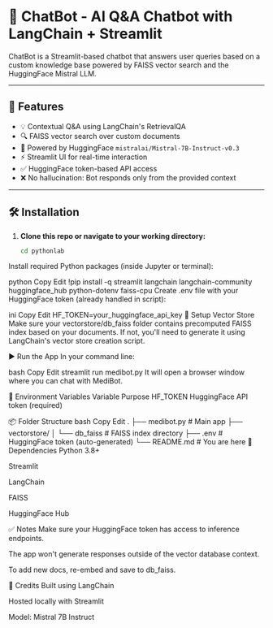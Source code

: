 # 💬 ChatBot - AI Q&A Chatbot with LangChain + Streamlit

ChatBot is a Streamlit-based chatbot that answers user queries based on a custom knowledge base powered by FAISS vector search and the HuggingFace Mistral LLM.

---

## 🚀 Features

- 💡 Contextual Q&A using LangChain's RetrievalQA
- 🔍 FAISS vector search over custom documents
- 🤖 Powered by HuggingFace `mistralai/Mistral-7B-Instruct-v0.3`
- ⚡ Streamlit UI for real-time interaction
- ✅ HuggingFace token-based API access
- ❌ No hallucination: Bot responds only from the provided context

---

## 🛠️ Installation

1. **Clone this repo or navigate to your working directory:**
   ```bash
   cd pythonlab
Install required Python packages (inside Jupyter or terminal):

python
Copy
Edit
!pip install -q streamlit langchain langchain-community huggingface_hub python-dotenv faiss-cpu
Create .env file with your HuggingFace token (already handled in script):

ini
Copy
Edit
HF_TOKEN=your_huggingface_api_key
🧠 Setup Vector Store
Make sure your vectorstore/db_faiss folder contains precomputed FAISS index based on your documents. If not, you'll need to generate it using LangChain's vector store creation script.

▶️ Run the App
In your command line:

bash
Copy
Edit
streamlit run medibot.py
It will open a browser window where you can chat with MediBot.

🔐 Environment Variables
Variable	Purpose
HF_TOKEN	HuggingFace API token (required)

📦 Folder Structure
bash
Copy
Edit
.
├── medibot.py                # Main app
├── vectorstore/
│   └── db_faiss              # FAISS index directory
├── .env                      # HuggingFace token (auto-generated)
└── README.md                 # You are here
🧩 Dependencies
Python 3.8+

Streamlit

LangChain

FAISS

HuggingFace Hub

✅ Notes
Make sure your HuggingFace token has access to inference endpoints.

The app won't generate responses outside of the vector database context.

To add new docs, re-embed and save to db_faiss.

🙌 Credits
Built using LangChain

Hosted locally with Streamlit

Model: Mistral 7B Instruct

